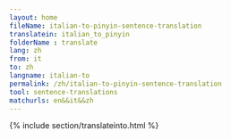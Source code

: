 ```yaml
---
layout: home
fileName: italian-to-pinyin-sentence-translation
translatein: italian_to_pinyin
folderName : translate
lang: zh
from: it
to: zh
langname: italian-to
permalink: /zh/italian-to-pinyin-sentence-translation
tool: sentence-translations
matchurls: en&&it&&zh
---
```

{% include section/translateinto.html %}
